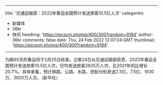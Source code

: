 
---
title: '交通运输部：2022年春运全国预计发送旅客10.5亿人次'
categories: 
 - 新媒体
 - 36kr
 - 快讯
headimg: 'https://picsum.photos/400/300?random=9184'
author: 36kr
comments: false
date: Thu, 24 Feb 2022 12:07:04 GMT
thumbnail: 'https://picsum.photos/400/300?random=9184'
---

<div>   
为期40天的春运将于2月25日结束。记者24日从交通运输部获悉，2022年春运全国预计发送旅客10.5亿人次，日均发送旅客2625万人次，比2021年同比增长20.7%。具体来看，预计铁路、公路、水路、民航分别发送2.5亿、7.5亿、1630万、3920万人次。（新华社）  
</div>
            